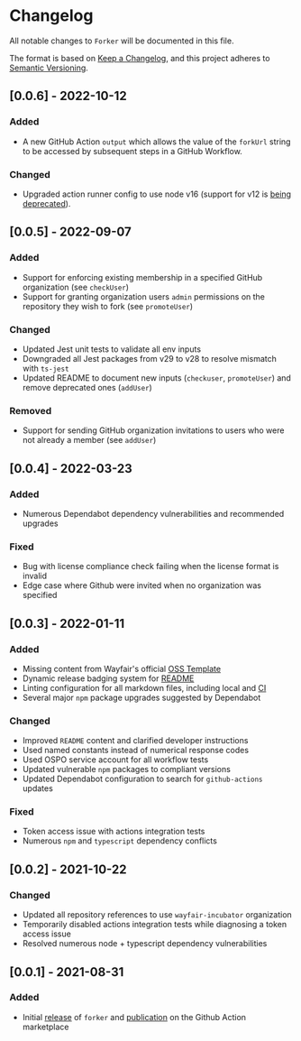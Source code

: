 # Changelog

All notable changes to `Forker` will be documented in this file.

The format is based on [Keep a Changelog](https://keepachangelog.com/en/1.0.0/),
and this project adheres to [Semantic Versioning](https://semver.org/spec/v2.0.0.html).

## [0.0.6] - 2022-10-12

### Added

- A new GitHub Action `output` which allows the value of the `forkUrl` string to be accessed by subsequent steps in a GitHub Workflow.

### Changed

- Upgraded action runner config to use node v16 (support for v12 is [being deprecated](https://github.blog/changelog/2022-09-22-github-actions-all-actions-will-begin-running-on-node16-instead-of-node12/)).

## [0.0.5] - 2022-09-07

### Added

- Support for enforcing existing membership in a specified GitHub organization (see `checkUser`)
- Support for granting organization users `admin` permissions on the repository they wish to fork (see `promoteUser`)

### Changed

- Updated Jest unit tests to validate all env inputs
- Downgraded all Jest packages from v29 to v28 to resolve mismatch with `ts-jest`
- Updated README to document new inputs (`checkuser`, `promoteUser`) and remove deprecated ones (`addUser`)

### Removed

- Support for sending GitHub organization invitations to users who were not already a member (see `addUser`)

## [0.0.4] - 2022-03-23

### Added

- Numerous Dependabot dependency vulnerabilities and recommended upgrades

### Fixed

- Bug with license compliance check failing when the license format is invalid
- Edge case where Github were invited when no organization was specified

## [0.0.3] - 2022-01-11

### Added

- Missing content from Wayfair's official [OSS Template](https://github.com/wayfair-incubator/oss-template)
- Dynamic release badging system for [README](https://github.com/wayfair-incubator/forker/blob/main/README.md)
- Linting configuration for all markdown files, including local and [CI](https://github.com/wayfair-incubator/forker/actions/workflows/lint.yml)
- Several major `npm` package upgrades suggested by Dependabot

### Changed

- Improved `README` content and clarified developer instructions
- Used named constants instead of numerical response codes
- Used OSPO service account for all workflow tests
- Updated vulnerable `npm` packages to compliant versions
- Updated Dependabot configuration to search for `github-actions` updates

### Fixed

- Token access issue with actions integration tests
- Numerous `npm` and `typescript` dependency conflicts

## [0.0.2] - 2021-10-22

### Changed

- Updated all repository references to use `wayfair-incubator` organization
- Temporarily disabled actions integration tests while diagnosing a token access issue
- Resolved numerous node + typescript dependency vulnerabilities

## [0.0.1] - 2021-08-31

### Added

- Initial [release](https://github.com/wayfair-incubator/forker/releases/tag/v0.0.1) of `forker` and [publication](https://github.com/marketplace/actions/github-forker) on the Github Action marketplace
